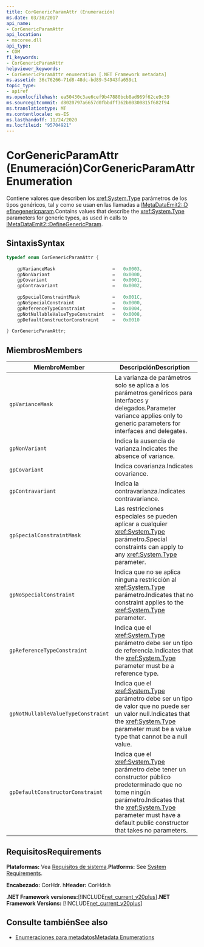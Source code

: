 ```yaml
---
title: CorGenericParamAttr (Enumeración)
ms.date: 03/30/2017
api_name:
- CorGenericParamAttr
api_location:
- mscoree.dll
api_type:
- COM
f1_keywords:
- CorGenericParamAttr
helpviewer_keywords:
- CorGenericParamAttr enumeration [.NET Framework metadata]
ms.assetid: 36c76266-71d8-48dc-bd89-54943fa659c1
topic_type:
- apiref
ms.openlocfilehash: ea50430c3ae6cef9b47880bcb8ad969f62ce9c39
ms.sourcegitcommit: d8020797a6657d0fbbdff362b80300815f682f94
ms.translationtype: MT
ms.contentlocale: es-ES
ms.lasthandoff: 11/24/2020
ms.locfileid: "95704921"
---
```

# <a name="corgenericparamattr-enumeration"></a><span data-ttu-id="665a1-102">CorGenericParamAttr (Enumeración)</span><span class="sxs-lookup"><span data-stu-id="665a1-102">CorGenericParamAttr Enumeration</span></span>

<span data-ttu-id="665a1-103">Contiene valores que describen los <xref:System.Type> parámetros de los tipos genéricos, tal y como se usan en las llamadas a [IMetaDataEmit2::D efinegenericparam](imetadataemit2-definegenericparam-method.md).</span><span class="sxs-lookup"><span data-stu-id="665a1-103">Contains values that describe the <xref:System.Type> parameters for generic types, as used in calls to [IMetaDataEmit2::DefineGenericParam](imetadataemit2-definegenericparam-method.md).</span></span>  
  
## <a name="syntax"></a><span data-ttu-id="665a1-104">Sintaxis</span><span class="sxs-lookup"><span data-stu-id="665a1-104">Syntax</span></span>  
  
```cpp  
typedef enum CorGenericParamAttr {  
  
    gpVarianceMask                     =   0x0003,  
    gpNonVariant                       =   0x0000,
    gpCovariant                        =   0x0001,  
    gpContravariant                    =   0x0002,  
  
    gpSpecialConstraintMask            =   0x001C,  
    gpNoSpecialConstraint              =   0x0000,  
    gpReferenceTypeConstraint          =   0x0004,
    gpNotNullableValueTypeConstraint   =   0x0008,  
    gpDefaultConstructorConstraint     =   0x0010  
  
} CorGenericParamAttr;  
```  
  
## <a name="members"></a><span data-ttu-id="665a1-105">Miembros</span><span class="sxs-lookup"><span data-stu-id="665a1-105">Members</span></span>  
  
|<span data-ttu-id="665a1-106">Miembro</span><span class="sxs-lookup"><span data-stu-id="665a1-106">Member</span></span>|<span data-ttu-id="665a1-107">Descripción</span><span class="sxs-lookup"><span data-stu-id="665a1-107">Description</span></span>|  
|------------|-----------------|  
|`gpVarianceMask`|<span data-ttu-id="665a1-108">La varianza de parámetros solo se aplica a los parámetros genéricos para interfaces y delegados.</span><span class="sxs-lookup"><span data-stu-id="665a1-108">Parameter variance applies only to generic parameters for interfaces and delegates.</span></span>|  
|`gpNonVariant`|<span data-ttu-id="665a1-109">Indica la ausencia de varianza.</span><span class="sxs-lookup"><span data-stu-id="665a1-109">Indicates the absence of variance.</span></span>|  
|`gpCovariant`|<span data-ttu-id="665a1-110">Indica covarianza.</span><span class="sxs-lookup"><span data-stu-id="665a1-110">Indicates covariance.</span></span>|  
|`gpContravariant`|<span data-ttu-id="665a1-111">Indica la contravarianza.</span><span class="sxs-lookup"><span data-stu-id="665a1-111">Indicates contravariance.</span></span>|  
|`gpSpecialConstraintMask`|<span data-ttu-id="665a1-112">Las restricciones especiales se pueden aplicar a cualquier <xref:System.Type> parámetro.</span><span class="sxs-lookup"><span data-stu-id="665a1-112">Special constraints can apply to any <xref:System.Type> parameter.</span></span>|  
|`gpNoSpecialConstraint`|<span data-ttu-id="665a1-113">Indica que no se aplica ninguna restricción al <xref:System.Type> parámetro.</span><span class="sxs-lookup"><span data-stu-id="665a1-113">Indicates that no constraint applies to the <xref:System.Type> parameter.</span></span>|  
|`gpReferenceTypeConstraint`|<span data-ttu-id="665a1-114">Indica que el <xref:System.Type> parámetro debe ser un tipo de referencia.</span><span class="sxs-lookup"><span data-stu-id="665a1-114">Indicates that the <xref:System.Type> parameter must be a reference type.</span></span>|  
|`gpNotNullableValueTypeConstraint`|<span data-ttu-id="665a1-115">Indica que el <xref:System.Type> parámetro debe ser un tipo de valor que no puede ser un valor null.</span><span class="sxs-lookup"><span data-stu-id="665a1-115">Indicates that the <xref:System.Type> parameter must be a value type that cannot be a null value.</span></span>|  
|`gpDefaultConstructorConstraint`|<span data-ttu-id="665a1-116">Indica que el <xref:System.Type> parámetro debe tener un constructor público predeterminado que no tome ningún parámetro.</span><span class="sxs-lookup"><span data-stu-id="665a1-116">Indicates that the <xref:System.Type> parameter must have a default public constructor that takes no parameters.</span></span>|  
  
## <a name="requirements"></a><span data-ttu-id="665a1-117">Requisitos</span><span class="sxs-lookup"><span data-stu-id="665a1-117">Requirements</span></span>  

 <span data-ttu-id="665a1-118">**Plataformas:** Vea [Requisitos de sistema](../../get-started/system-requirements.md).</span><span class="sxs-lookup"><span data-stu-id="665a1-118">**Platforms:** See [System Requirements](../../get-started/system-requirements.md).</span></span>  
  
 <span data-ttu-id="665a1-119">**Encabezado:** CorHdr. h</span><span class="sxs-lookup"><span data-stu-id="665a1-119">**Header:** CorHdr.h</span></span>  
  
 <span data-ttu-id="665a1-120">**.NET Framework versiones:**[!INCLUDE[net_current_v20plus](../../../../includes/net-current-v20plus-md.md)]</span><span class="sxs-lookup"><span data-stu-id="665a1-120">**.NET Framework Versions:** [!INCLUDE[net_current_v20plus](../../../../includes/net-current-v20plus-md.md)]</span></span>  
  
## <a name="see-also"></a><span data-ttu-id="665a1-121">Consulte también</span><span class="sxs-lookup"><span data-stu-id="665a1-121">See also</span></span>

- [<span data-ttu-id="665a1-122">Enumeraciones para metadatos</span><span class="sxs-lookup"><span data-stu-id="665a1-122">Metadata Enumerations</span></span>](metadata-enumerations.md)
